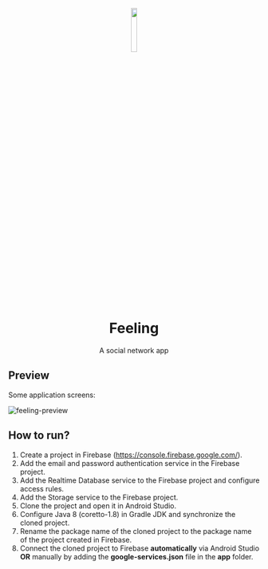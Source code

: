 <p align="center">
  <img src="https://github.com/omouravictor/android-feeling/assets/64164023/b3248533-30e8-4a5c-8ec0-2d1ab3121938" width=15%>
</p>

<h1 align="center">Feeling</h1>
<p align="center">A social network app</p>

## Preview

Some application screens:

![feeling-preview](https://github.com/omouravictor/android-feeling/assets/64164023/4752be92-b359-43aa-948f-9baabbea34d6)

## How to run?

1. Create a project in Firebase (https://console.firebase.google.com/).
2. Add the email and password authentication service in the Firebase project.
3. Add the Realtime Database service to the Firebase project and configure access rules.
4. Add the Storage service to the Firebase project.
5. Clone the project and open it in Android Studio.
6. Configure Java 8 (coretto-1.8) in Gradle JDK and synchronize the cloned project.
7. Rename the package name of the cloned project to the package name of the project created in Firebase.
8. Connect the cloned project to Firebase **automatically** via Android Studio **OR** manually by adding the **google-services.json** file in the **app** folder.
